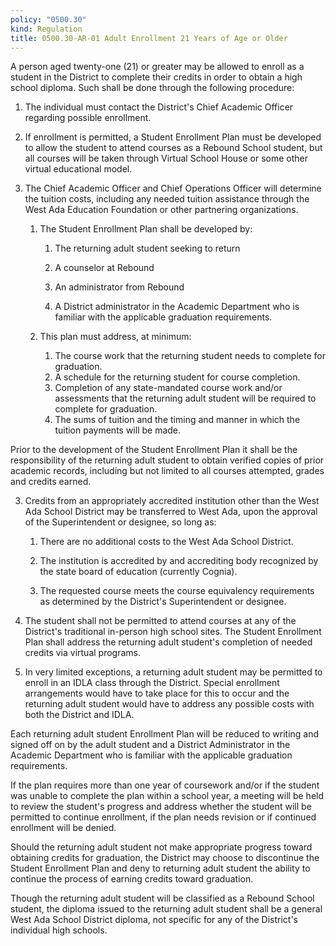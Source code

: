 ```yaml
---
policy: "0500.30"
kind: Regulation
title: 0500.30-AR-01 Adult Enrollment 21 Years of Age or Older
---
```

A person aged twenty-one (21) or greater may be allowed to enroll as a student in the District to complete their credits in order to obtain a high school diploma. Such shall be done through the following procedure:

1. The individual must contact the District's Chief Academic Officer regarding possible enrollment.

2. If enrollment is permitted, a Student Enrollment Plan must be developed to allow the student to attend courses as a Rebound School student, but all courses will be taken through Virtual School House or some other virtual educational model.

3. The Chief Academic Officer and Chief Operations Officer will determine the tuition costs, including any needed tuition assistance through the West Ada Education Foundation or other partnering organizations.

	1. The Student Enrollment Plan shall be developed by:

	    1. The returning adult student seeking to return

	    2. A counselor at Rebound

	    3. An administrator from Rebound

	    4. A District administrator in the Academic Department who is familiar with the applicable graduation requirements.

	2. This plan must address, at minimum:

	    1. The course work that the returning student needs to complete for graduation.
	    2. A schedule for the returning student for course completion.
	    3. Completion of any state-mandated course work and/or assessments that the returning adult student will be required to complete for graduation.
	    4. The sums of tuition and the timing and manner in which the tuition payments will be made.

Prior to the development of the Student Enrollment Plan it shall be the responsibility of the returning adult student to obtain verified copies of prior academic records, including but not limited to all courses attempted, grades and credits earned.

3. Credits from an appropriately accredited institution other than the West Ada School District may be transferred to West Ada, upon the approval of the Superintendent or designee, so long as:


	1. There are no additional costs to the West Ada School District.

	2. The institution is accredited by and accrediting body recognized by the state board of education (currently Cognia).

	3. The requested course meets the course equivalency requirements as determined by the District's Superintendent or designee.

4. The student shall not be permitted to attend courses at any of the District's traditional in-person high school sites. The Student Enrollment Plan shall address the returning adult student's completion of needed credits via virtual programs.

5. In very limited exceptions, a returning adult student may be permitted to enroll in an IDLA class through the District. Special enrollment arrangements would have to take place for this to occur and the returning adult student would have to address any possible costs with both the District and IDLA.

Each returning adult student Enrollment Plan will be reduced to writing and signed off on by the adult student and a District Administrator in the Academic Department who is familiar with the applicable graduation requirements.

If the plan requires more than one year of coursework and/or if the student was unable to complete the plan within a school year, a meeting will be held to review the student's progress and address whether the student will be permitted to continue enrollment, if the plan needs revision or if continued enrollment will be denied.

Should the returning adult student not make appropriate progress toward obtaining credits for graduation, the District may choose to discontinue the Student  Enrollment Plan and deny to returning adult student the ability to continue the process of earning credits toward graduation.

Though the returning adult student will be classified as a Rebound School student, the diploma issued to the returning adult student shall be a general West Ada School District diploma, not specific for any of the District's individual high schools.

